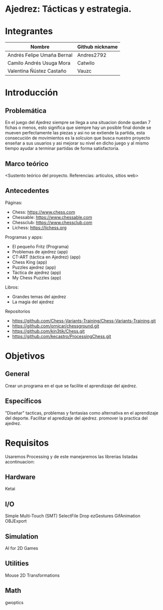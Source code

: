 # Ajedrez: Tácticas y estrategia.

# Integrantes

| Nombre                     | Github nickname |
|----------------------------|-----------------|
| Andrés Felipe Umaña Bernal |   Andres2792    |
| Camilo Andrés Usuga Mora   |   Catwilo       |
| Valentina Ñústez Castaño   |   Vauzc         |

# Introducción

## Problemática

En el juego del Ajedrez siempre se llega a una situacion donde quedan 7 fichas o menos, esto significa que siempre hay un posible final donde se mueven perfectamente las piezas y asi no se extiende la partida, esta consecución de movimientos es la solcuion que busca nuestro proyecto enseñar a sus usuarios y asi mejorar su nivel en dicho juego y al mismo tiempo ayudar a terminar partidas de forma satisfactoria.

## Marco teórico

<Sustento teórico del proyecto. Referencias: artículos, sitios web>

## Antecedentes
Páginas:
- Chess: https://www.chess.com
- Chessable: https://www.chessable.com
- Chessclub: https://www.chessclub.com
- Lichess: https://lichess.org

Programas y apps:
- El pequeño Fritz (Programa)
- Problemas de ajedrez (app)
- CT-ART (táctica en Ajedrez) (app)
- Chess King (app)
- Puzzles ajedrez (app)
- Táctica de ajedrez (app)
- My Chess Puzzles (app)

Libros:
- Grandes temas del ajedrez
- La magia del ajedrez

Repositorios
- https://github.com/Chess-Variants-Training/Chess-Variants-Training.git
- https://github.com/ornicar/chessground.git
- https://github.com/kin3tik/Chess.git
- https://github.com/kecastro/ProcessingChess.git
# Objetivos

## General

Crear un programa en el que se facilite el aprendizaje del ajedrez.

## Específicos

"Diseñar" tacticas, problemas y fantasías como alternativa en el aprendizaje del deporte.
Facilitar el apredizaje del ajedrez.
promover la practica del ajedrez.

# Requisitos
Usaremos Processing y de este manejaremos las librerias listadas acontinuacion:
## Hardware
Ketai
## I/O
Simple Multi-Touch (SMT)
SelectFile
Drop
ezGestures
GifAnimation
OBJExport
## Simulation
AI for 2D Games
## Utilities
Mouse 2D Transformations
## Math
gwoptics
